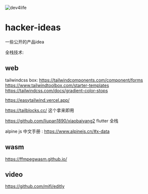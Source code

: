 ![dev4life](https://cdn.jsdelivr.net/gh/mianshiba/pics/dev4life%40%E8%8D%89%E6%96%99%E4%BA%8C%E7%BB%B4%E7%A0%81.vuf4qh2yb8.png)
# hacker-ideas
一些公开的产品idea

全栈技术:

## web

tailwindcss box: 
https://tailwindcomponents.com/component/forms  https://www.tailwindtoolbox.com/starter-templates  https://tailwindcss.com/docs/gradient-color-stops 

https://easytailwind.vercel.app/   

https://tailblocks.cc/  这个拿来即用

https://github.com/liupan1890/xiaobaiyang2   flutter 全栈

alpine js 中文手册 : https://www.alpinejs.cn/#x-data

## wasm

https://ffmpegwasm.github.io/

## video

https://github.com/mifi/editly
